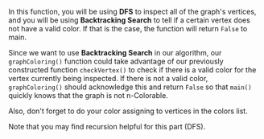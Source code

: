 <!-- title={graphColoring()} -->

<!-- concepts={Depth First Search (DFS), Backtracking Search, For Loops, Lists} -->

<!--badges={Python:7,Algorithms:30}-->

In this function, you will be using **DFS** to inspect all of the graph's vertices, and you will be using **Backtracking Search** to tell if a certain vertex does not have a valid color. If that is the case, the function will return `False` to main.

Since we want to use **Backtracking Search** in our algorithm, our `graphColoring()` function could take advantage of our previously constructed function `checkVertex()` to check if there is a valid color for the vertex currently being inspected. If there is not a valid color, `graphColoring()` should acknowledge this and return `False` so that `main()` quickly knows that the graph is not n-Colorable.

Also, don't forget to do your color assigning to vertices in the colors list. 

Note that you may find recursion helpful for this part (DFS).